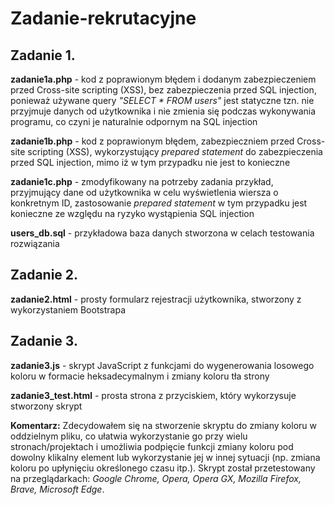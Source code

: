 # Zadanie-rekrutacyjne


## Zadanie 1.

**zadanie1a.php** - kod z poprawionym błędem i dodanym zabezpieczeniem przed Cross-site scripting (XSS), bez zabezpieczenia przed SQL injection, ponieważ używane query *"SELECT * FROM users"* jest statyczne tzn. nie przyjmuje danych od użytkownika i nie zmienia się podczas wykonywania programu, co czyni je naturalnie odpornym na SQL injection

**zadanie1b.php** - kod z poprawionym błędem, zabezpieczniem przed Cross-site scripting (XSS), wykorzystujący *prepared statement* do zabezpieczenia przed SQL injection, mimo iż w tym przypadku nie jest to konieczne

**zadanie1c.php** - zmodyfikowany na potrzeby zadania przykład, przyjmujący dane od użytkownika w celu wyświetlenia wiersza o konkretnym ID, zastosowanie *prepared statement* w tym przypadku jest konieczne ze względu na ryzyko wystąpienia SQL injection

**users_db.sql** - przykładowa baza danych stworzona w celach testowania rozwiązania

## Zadanie 2.

**zadanie2.html** - prosty formularz rejestracji użytkownika, stworzony z wykorzystaniem Bootstrapa

## Zadanie 3.

**zadanie3.js** - skrypt JavaScript z funkcjami do wygenerowania losowego koloru w formacie heksadecymalnym i zmiany koloru tła strony

**zadanie3_test.html** - prosta strona z przyciskiem, który wykorzysuje stworzony skrypt

**Komentarz:** Zdecydowałem się na stworzenie skryptu do zmiany koloru w oddzielnym pliku, co ułatwia wykorzystanie go przy wielu stronach/projektach i umożliwia podpięcie funkcji zmiany koloru pod dowolny klikalny element lub wykorzystanie jej w innej sytuacji (np. zmiana koloru po upłynięciu określonego czasu itp.). Skrypt został przetestowany na przeglądarkach: *Google Chrome, Opera, Opera GX, Mozilla Firefox, Brave, Microsoft Edge*.
